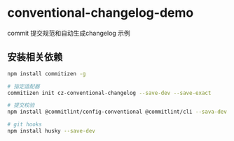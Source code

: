 # conventional-changelog-demo
commit 提交规范和自动生成changelog 示例

## 安装相关依赖

```sh
npm install commitizen -g

# 指定适配器
commitizen init cz-conventional-changelog --save-dev --save-exact

# 提交校验
npm install @commitlint/config-conventional @commitlint/cli --sava-dev

# git hooks
npm install husky --save-dev
```